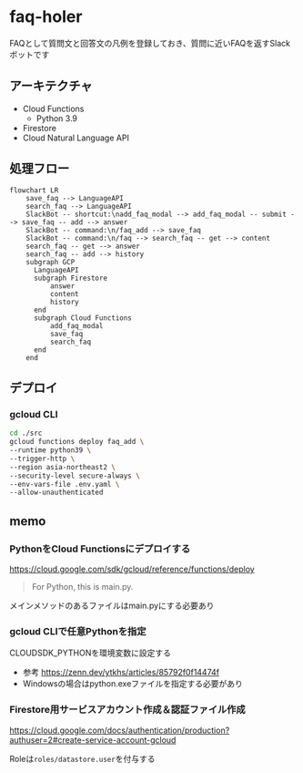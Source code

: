 # faq-holer

FAQとして質問文と回答文の凡例を登録しておき、質問に近いFAQを返すSlackボットです

## アーキテクチャ
- Cloud Functions
  - Python 3.9
- Firestore
- Cloud Natural Language API

## 処理フロー
```mermaid
flowchart LR
    save_faq --> LanguageAPI
    search_faq --> LanguageAPI
    SlackBot -- shortcut:\nadd_faq_modal --> add_faq_modal -- submit --> save_faq -- add --> answer
    SlackBot -- command:\n/faq_add --> save_faq
    SlackBot -- command:\n/faq --> search_faq -- get --> content
    search_faq -- get --> answer
    search_faq -- add --> history
    subgraph GCP
      LanguageAPI
      subgraph Firestore
          answer
          content
          history
      end
      subgraph Cloud Functions
          add_faq_modal
          save_faq
          search_faq
      end
    end
```

## デプロイ
### gcloud CLI
```bash
cd ./src
gcloud functions deploy faq_add \
--runtime python39 \
--trigger-http \
--region asia-northeast2 \
--security-level secure-always \
--env-vars-file .env.yaml \
--allow-unauthenticated
```

## memo
### PythonをCloud Functionsにデプロイする
https://cloud.google.com/sdk/gcloud/reference/functions/deploy
> For Python, this is main.py.

メインメソッドのあるファイルはmain.pyにする必要あり

### gcloud CLIで任意Pythonを指定
CLOUDSDK_PYTHONを環境変数に設定する
- 参考 https://zenn.dev/ytkhs/articles/85792f0f14474f
- Windowsの場合はpython.exeファイルを指定する必要があり

### Firestore用サービスアカウント作成＆認証ファイル作成
https://cloud.google.com/docs/authentication/production?authuser=2#create-service-account-gcloud

Roleは`roles/datastore.user`を付与する